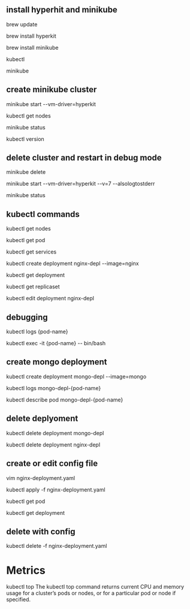 ## install hyperhit and minikube

brew update

brew install hyperkit

brew install minikube

kubectl

minikube


## create minikube cluster

minikube start --vm-driver=hyperkit

kubectl get nodes

minikube status

kubectl version


## delete cluster and restart in debug mode

minikube delete

minikube start --vm-driver=hyperkit --v=7 --alsologtostderr

minikube status


## kubectl commands

kubectl get nodes

kubectl get pod

kubectl get services

kubectl create deployment nginx-depl --image=nginx

kubectl get deployment

kubectl get replicaset

kubectl edit deployment nginx-depl


## debugging

kubectl logs {pod-name}

kubectl exec -it {pod-name} -- bin/bash

## create mongo deployment

kubectl create deployment mongo-depl --image=mongo

kubectl logs mongo-depl-{pod-name}

kubectl describe pod mongo-depl-{pod-name}


## delete deplyoment

kubectl delete deployment mongo-depl

kubectl delete deployment nginx-depl

## create or edit config file

vim nginx-deployment.yaml

kubectl apply -f nginx-deployment.yaml

kubectl get pod

kubectl get deployment


## delete with config

kubectl delete -f nginx-deployment.yaml

# Metrics

kubectl top The kubectl top command returns current CPU and memory usage for a cluster’s pods or nodes, or for a particular pod or node if specified.

